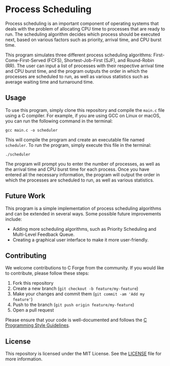 # Process Scheduling

Process scheduling is an important component of operating systems that deals with the problem of allocating CPU time to processes that are ready to run. The scheduling algorithm decides which process should be executed next, based on various factors such as priority, arrival time, and CPU burst time.

This program simulates three different process scheduling algorithms: First-Come-First-Served (FCFS), Shortest-Job-First (SJF), and Round-Robin (RR). The user can input a list of processes with their respective arrival time and CPU burst time, and the program outputs the order in which the processes are scheduled to run, as well as various statistics such as average waiting time and turnaround time.

## Usage

To use this program, simply clone this repository and compile the `main.c` file using a C compiler. For example, if you are using GCC on Linux or macOS, you can run the following command in the terminal:

```shell
gcc main.c -o scheduler
```

This will compile the program and create an executable file named `scheduler`. To run the program, simply execute this file in the terminal:

```shell
./scheduler
```

The program will prompt you to enter the number of processes, as well as the arrival time and CPU burst time for each process. Once you have entered all the necessary information, the program will output the order in which the processes are scheduled to run, as well as various statistics.

## Future Work

This program is a simple implementation of process scheduling algorithms and can be extended in several ways. Some possible future improvements include:

- Adding more scheduling algorithms, such as Priority Scheduling and Multi-Level Feedback Queue.
- Creating a graphical user interface to make it more user-friendly.

## Contributing

We welcome contributions to C Forge from the community. If you would like to contribute, please follow these steps:

1. Fork this repository
2. Create a new branch (`git checkout -b feature/my-feature`)
3. Make your changes and commit them (`git commit -am 'Add my feature'`)
4. Push to the branch (`git push origin feature/my-feature`)
5. Open a pull request

Please ensure that your code is well-documented and follows the [C Programming Style Guidelines](https://users.ece.cmu.edu/~eno/coding/CCodingStandard.html).

## License

This repository is licensed under the MIT License. See the [LICENSE](LICENSE) file for more information.
